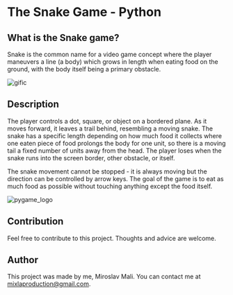# The Snake Game - Python

## What is the Snake game?
Snake is the common name for a video game concept where the player maneuvers a line (a body) which grows in length when eating food on the ground, with the body itself being a primary obstacle.

![gific](https://user-images.githubusercontent.com/68731924/136551758-1dc29c40-22a9-4fdc-9c34-cb98ea1e904e.gif) 


## Description
The player controls a dot, square, or object on a bordered plane. As it moves forward, it leaves a trail behind, resembling a moving snake. The snake has a specific length depending on how much food it collects where one eaten piece of food prolongs the body for one unit, so there is a moving tail a fixed number of units away from the head. The player loses when the snake runs into the screen border, other obstacle, or itself.

The snake movement cannot be stopped - it is always moving but the direction can be controlled by arrow keys.
The goal of the game is to eat as much food as possible without touching anything except the food itself.

![pygame_logo](https://user-images.githubusercontent.com/68731924/136551875-744646d6-5365-4a3f-ab17-b7f032a4d85c.gif)

## Contribution
Feel free to contribute to this project. Thoughts and advice are welcome.

## Author
This project was made by me, Miroslav Mali. You can contact me at mixlaproduction@gmail.com.

